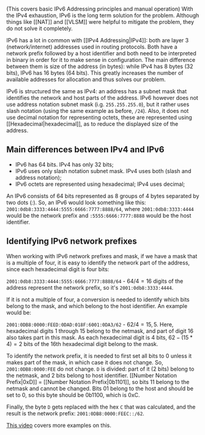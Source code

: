 (This covers basic IPv6 Addressing principles and manual operation)
With the IPv4 exhaustion, IPv6 is the long term solution for the problem. Although things like [[NAT]] and [[VLSM]] were helpful to mitigate the problem, they do not solve it completely.

IPv6 has a lot in common with [[IPv4 Addressing|IPv4]]: both are layer 3 (network/internet) addresses used in routing protocols. Both have a network prefix followed by a host identifier and both need to be interpreted in binary in order for it to make sense in configuration. The main difference between them is size of the address (in bytes): while IPv4 has 8 bytes (32 bits), IPv6 has 16 bytes (64 bits). This greatly increases the number of available addresses for allocation and thus solves our problem.

IPv6 is structured the same as IPv4: an address has a subnet mask that identifies the network and host parts of the address. IPv6 however does not use address notation subnet mask (i.g. `255.255.255.0`), but it rather uses slash notation (using the same example as before, `/24`). Also, it does not use decimal notation for representing octets, these are represented using [[Hexadecimal|hexadecimal]], as to reduce the displayed size of the address.

## Main differences between IPv4 and IPv6

- IPv6 has 64 bits. IPv4 has only 32 bits;
- IPv6 uses only slash notation subnet mask. IPv4 uses both (slash and address notation);
- IPv6 octets are represented using hexadecimal; IPv4 uses decimal;

An IPv6 consists of 64 bits represented as 8 groups of 4 bytes separated by two dots (*:*). So, an IPv6 would look something like this: `2001:0db8:3333:4444:5555:6666:7777:8888/64`, where `2001:0db8:3333:4444` would be the network prefix and `:5555:6666:7777:8888` would be the host identifier.

## Identifying IPv6 network prefixes

When working with IPv6 network prefixes and mask, if we have a mask that is a multiple of four, it is easy to identify the network part of the address, since each hexadecimal digit is four bits:

`2001:0db8:3333:4444:5555:6666:7777:8888/64` - $64/4=16$ digits of the address represent the network prefix, so it's `2001:0db8:3333:4444`.

If it is not a multiple of four, a conversion is needed to identify which bits belong to the mask, and which belong to the host identifier. An example would be:

`2001:0DB8:0000:FEED:0DAD:018F:6001:0DA3/62` - $62/4=15,5$. Here, hexadecimal digits 1 through 15 belong to the netmask, and part of digit 16 also takes part in this mask. As each hexadecimal digit is 4 bits, $62-(15*4)=2$ bits of the 16th hexadecimal digit belong to the mask.

To identify the network prefix, it is needed to first set all bits to 0 unless it makes part of the mask, in which case it does not change. So, `2001:0DB8:0000:FEE` do not change. `D` is divided: part of it (2 bits) belong to the netmask, and 2 bits belong to host identifier. [[Number Notation Prefix|0xD]] = [[Number Notation Prefix|0b1101]], so bits $11$ belong to the netmask and cannot be changed. Bits $01$ belong to the host and should be set to 0, so this byte should be 0b1100, which is 0xC.

Finally, the byte `D` gets replaced with the hex `C` that was calculated, and the result is the network prefix: `2001:0DB8:0000:FEEC::/62`.

[This video](https://www.youtube.com/watch?v=ZNuXyOXae5U) covers more examples on this.